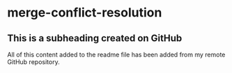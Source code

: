 # merge-conflict-resolution
  ## This is a subheading created on GitHub
  All of this content added to the readme file has been added from my remote GitHub repository.
